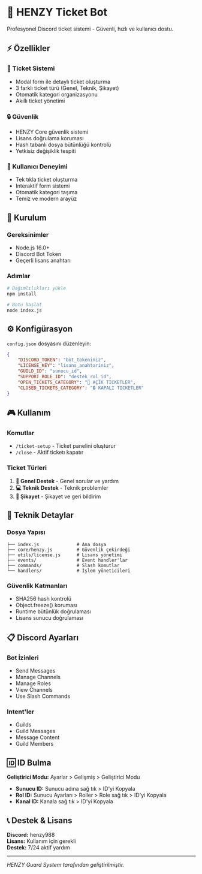 # 🎫 HENZY Ticket Bot

Profesyonel Discord ticket sistemi - Güvenli, hızlı ve kullanıcı dostu.

## ⚡ Özellikler

### 🎯 Ticket Sistemi
- Modal form ile detaylı ticket oluşturma
- 3 farklı ticket türü (Genel, Teknik, Şikayet)
- Otomatik kategori organizasyonu
- Akıllı ticket yönetimi

### 🔒 Güvenlik
- HENZY Core güvenlik sistemi
- Lisans doğrulama koruması
- Hash tabanlı dosya bütünlüğü kontrolü
- Yetkisiz değişiklik tespiti

### 🎨 Kullanıcı Deneyimi
- Tek tıkla ticket oluşturma
- Interaktif form sistemi
- Otomatik kategori taşıma
- Temiz ve modern arayüz

## 🚀 Kurulum

### Gereksinimler
- Node.js 16.0+
- Discord Bot Token
- Geçerli lisans anahtarı

### Adımlar
```bash
# Bağımlılıkları yükle
npm install

# Botu başlat
node index.js
```

## ⚙️ Konfigürasyon

`config.json` dosyasını düzenleyin:

```json
{
    "DISCORD_TOKEN": "bot_tokeniniz",
    "LICENSE_KEY": "lisans_anahtariniz",
    "GUILD_ID": "sunucu_id",
    "SUPPORT_ROLE_ID": "destek_rol_id",
    "OPEN_TICKETS_CATEGORY": "🎫 AÇIK TICKETLER",
    "CLOSED_TICKETS_CATEGORY": "🔒 KAPALI TICKETLER"
}
```

## 🎮 Kullanım

### Komutlar
- `/ticket-setup` - Ticket panelini oluşturur
- `/close` - Aktif ticketı kapatır

### Ticket Türleri
1. **🔧 Genel Destek** - Genel sorular ve yardım
2. **💻 Teknik Destek** - Teknik problemler
3. **📢 Şikayet** - Şikayet ve geri bildirim

## 🔧 Teknik Detaylar

### Dosya Yapısı
```
├── index.js              # Ana dosya
├── core/henzy.js         # Güvenlik çekirdeği
├── utils/license.js      # Lisans yönetimi
├── events/               # Event handler'lar
├── commands/             # Slash komutlar
└── handlers/             # İşlem yöneticileri
```

### Güvenlik Katmanları
- SHA256 hash kontrolü
- Object.freeze() koruması
- Runtime bütünlük doğrulaması
- Lisans sunucu doğrulaması

## 📋 Discord Ayarları

### Bot İzinleri
- Send Messages
- Manage Channels
- Manage Roles
- View Channels
- Use Slash Commands

### Intent'ler
- Guilds
- Guild Messages
- Message Content
- Guild Members

## 🆔 ID Bulma

**Geliştirici Modu:** Ayarlar > Gelişmiş > Geliştirici Modu

- **Sunucu ID:** Sunucu adına sağ tık > ID'yi Kopyala
- **Rol ID:** Sunucu Ayarları > Roller > Role sağ tık > ID'yi Kopyala
- **Kanal ID:** Kanala sağ tık > ID'yi Kopyala

## 📞 Destek & Lisans

**Discord:** henzy988  
**Lisans:** Kullanım için gerekli  
**Destek:** 7/24 aktif yardım

---

*HENZY Guard System tarafından geliştirilmiştir.*
